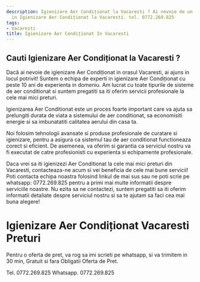 ```yaml
---
description: Igienizare Aer Condiționat la Vacaresti ? Ai nevoie de un profesionist
  in Igienizare Aer Condiționat la Vacaresti. tel. 0772.269.825
tags:
- Vacaresti
title: Igienizare Aer Condiționat In Vacaresti
---
```



## Cauti Igienizare Aer Condiționat la Vacaresti ?

Dacă ai nevoie de igienizare Aer Condiționat in orasul Vacaresti, ai ajuns in locul potrivit! 
Suntem o echipa de experti in igienizare Aer Condiționat cu peste 10 ani de experienta in domeniu. 
Am lucrat cu toate tipurile de sisteme de aer conditionat si suntem pregatiti sa iti oferim servicii profesionale la cele mai mici preturi. 

Igienizarea Aer Conditionat este un proces foarte important care va ajuta sa prelungiti durata de viata a sistemului de aer conditionat, sa economisiti energie si sa imbunatatiti calitatea aerului din casa ta.

Noi folosim tehnologii avansate si produse profesionale de curatare si igienizare, pentru a asigura ca sistemul tau de aer conditionat functioneaza corect si eficient. 
De asemenea, va oferim si garantia ca serviciul nostru va fi executat de catre profesionisti cu experienta si echipamente profesionale. 

Daca vrei sa iti igienizezi Aer Conditionat la cele mai mici preturi din Vacaresti, contacteaza-ne acum si vei beneficia de cele mai bune servicii! 
Poti contacta echipa noastra folosind linkul de mai sus sau ne poti scrie pe whatsapp: 0772.269.825 pentru a primi mai multe informatii despre serviciile noastre. 
Nu ezita sa ne contactezi, suntem pregatiti sa iti oferim informatii detaliate despre serviciul nostru si sa te ajutam sa faci cea mai buna alegere!

# Igienizare Aer Condiționat Vacaresti Preturi
Pentru o oferta de pret, va rog sa imi scrieti pe whatsapp, si va trimitem in 30 min, Gratuit si fara Obligatii Oferta de Pret.

Tel. 0772.269.825
Whatsapp. 0772.269.825